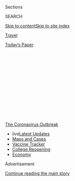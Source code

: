 <div id="app">

<div>

<div>

<div>

<div class="NYTAppHideMasthead css-1q2w90k e1suatyy0">

<div class="section css-ui9rw0 e1suatyy2">

<div class="css-eph4ug er09x8g0">

<div class="css-6n7j50">

</div>

<span class="css-1dv1kvn">Sections</span>

<div class="css-10488qs">

<span class="css-1dv1kvn">SEARCH</span>

</div>

[Skip to content](#site-content)[Skip to site
index](#site-index)

</div>

<div id="masthead-section-label" class="css-1wr3we4 eaxe0e00">

[Travel](https://www.nytimes.com/section/travel)

</div>

<div class="css-10698na e1huz5gh0">

</div>

</div>

<div id="masthead-bar-one" class="section hasLinks css-15hmgas e1csuq9d3">

<div class="css-uqyvli e1csuq9d0">

</div>

<div class="css-1uqjmks e1csuq9d1">

</div>

<div class="css-9e9ivx">

[](https://myaccount.nytimes.com/auth/login?response_type=cookie&client_id=vi)

</div>

<div class="css-1bvtpon e1csuq9d2">

[Today’s
Paper](https://www.nytimes.com/section/todayspaper)

</div>

</div>

</div>

</div>

<div data-aria-hidden="false">

<div id="site-content" data-role="main">

<div>

<div class="css-1aor85t" style="opacity:0.000000001;z-index:-1;visibility:hidden">

<div class="css-1hqnpie">

<div class="css-epjblv">

<span class="css-17xtcya">[Travel](/section/travel)</span><span class="css-x15j1o">|</span><span class="css-fwqvlz">Road
Trips are Great. Except for the
Driving.</span>

</div>

<div class="css-k008qs">

<div class="css-1iwv8en">

<span class="css-18z7m18"></span>

<div>

</div>

</div>

<span class="css-1n6z4y">https://nyti.ms/2Bwy97y</span>

<div class="css-1705lsu">

<div class="css-4xjgmj">

<div class="css-4skfbu" data-role="toolbar" data-aria-label="Social Media Share buttons, Save button, and Comments Panel with current comment count" data-testid="share-tools">

  - 
  - 
  - 
  - 
    
    <div class="css-6n7j50">
    
    </div>

  - 

</div>

</div>

</div>

</div>

</div>

</div>

<div id="NYT_TOP_BANNER_REGION" class="css-13pd83m">

<div>

<div id="styln-prism-menu-1592847958612" class="section interactive-content interactive-size-medium css-1edisqu">

<div class="css-17ih8de interactive-body">

<div id="scroll-container" class="css-1gj85ro">

[<span class="styln-title-wrap"><span class="css-1pje3qr">The
Coronavirus</span><span class="css-1pje3qr">
Outbreak</span></span>](https://www.nytimes.com/news-event/coronavirus?action=click&pgtype=Article&state=default&region=TOP_BANNER&context=storylines_menu)

  - <span class="css-kqxiym" data-emphasize="true">live</span>[Latest
    Updates](https://www.nytimes.com/2020/08/03/world/coronavirus-covid-19.html?action=click&pgtype=Article&state=default&region=TOP_BANNER&context=storylines_menu)
  - [Maps and
    Cases](https://www.nytimes.com/interactive/2020/us/coronavirus-us-cases.html?action=click&pgtype=Article&state=default&region=TOP_BANNER&context=storylines_menu)
  - [Vaccine
    Tracker](https://www.nytimes.com/interactive/2020/science/coronavirus-vaccine-tracker.html?action=click&pgtype=Article&state=default&region=TOP_BANNER&context=storylines_menu)
  - [College
    Reopening](https://www.nytimes.com/2020/08/02/us/covid-college-reopening.html?action=click&pgtype=Article&state=default&region=TOP_BANNER&context=storylines_menu)
  - [Economy](https://www.nytimes.com/live/2020/08/03/business/stock-market-today-coronavirus?action=click&pgtype=Article&state=default&region=TOP_BANNER&context=storylines_menu)

</div>

</div>

</div>

</div>

</div>

<div id="top-wrapper" class="css-1sy8kpn">

<div id="top-slug" class="css-l9onyx">

Advertisement

</div>

[Continue reading the main
story](#after-top)

<div class="ad top-wrapper" style="text-align:center;height:100%;display:block;min-height:250px">

<div id="top" class="place-ad" data-position="top" data-size-key="top">

</div>

</div>

<div id="after-top">

</div>

</div>

<div>

<div id="sponsor-wrapper" class="css-1hyfx7x">

<div id="sponsor-slug" class="css-19vbshk">

Supported by

</div>

[Continue reading the main
story](#after-sponsor)

<div id="sponsor" class="ad sponsor-wrapper" style="text-align:center;height:100%;display:block">

</div>

<div id="after-sponsor">

</div>

</div>

<div class="css-186x18t">

</div>

<div class="css-1vkm6nb ehdk2mb0">

# Road Trips are Great. Except for the Driving.

</div>

I wasn’t looking for an exotic vacation, just a temporary reprieve from
compulsive news-watching and a dose of in-person fun with family and
friends.

<div class="css-79elbk" data-testid="photoviewer-wrapper">

<div class="css-z3e15g" data-testid="photoviewer-wrapper-hidden">

</div>

<div class="css-1a48zt4 ehw59r15" data-testid="photoviewer-children">

![<span class="css-cnj6d5 e1z0qqy90" itemprop="copyrightHolder"><span class="css-1ly73wi e1tej78p0">Credit...</span><span><span>Steffi
Walthall</span></span></span>](https://static01.nyt.com/images/2020/07/23/travel/23travel-roadtrip/23travel-roadtrip-articleLarge.jpg?quality=75&auto=webp&disable=upscale)

</div>

</div>

<div class="css-18e8msd">

<div class="css-vp77d3 epjyd6m0">

<div class="css-1baulvz">

By <span class="css-1baulvz last-byline" itemprop="name">Amy Tara
Koch</span>

</div>

</div>

  - July 24,
    2020

  - 
    
    <div class="css-4xjgmj">
    
    <div class="css-d8bdto" data-role="toolbar" data-aria-label="Social Media Share buttons, Save button, and Comments Panel with current comment count" data-testid="share-tools">
    
      - 
      - 
      - 
      - 
        
        <div class="css-6n7j50">
        
        </div>
    
      - 
    
    </div>
    
    </div>

</div>

</div>

<div class="section meteredContent css-1r7ky0e" name="articleBody" itemprop="articleBody">

<div class="css-1fanzo5 StoryBodyCompanionColumn">

<div class="css-53u6y8">

I am in the Catskills in a charming, tucked-away treehouse of an inn. My
room, walking distance to hiking trails, overlooks a waterfall. Morning
coffee and evening vodka-tonic are taken on the deck where the
temperature clocks in at a marvelous 75 degrees. Owls hoot. Birds
chirrup. Wind tickles my legs.

During the coronavirus lockdown in Chicago, I dreamed about getting away
to this leafy utopia. What I did not envision was the hell of crossing
the country by car.

During difficult times, I always plant a light at the end of the tunnel:
a bright and shiny experience to make the tough moments more tolerable
and a positive attitude more attainable. Even for those lucky enough to
keep their jobs and their good health, the pandemic has been a very
difficult time.

To get away, to blunt the anxiety that this disease has wreaked upon us,
I wanted a change of scenery. Since I couldn’t get to the Amalfi Coast
and wouldn’t board a domestic flight, it was easy to buy into the hoopla
surrounding the All-American Road Trip. I wasn’t looking for an exotic
vacation, just a temporary reprieve from compulsive news-watching and a
dose of in-person fun with family and friends.

</div>

</div>

<div class="css-1fanzo5 StoryBodyCompanionColumn">

<div class="css-53u6y8">

Once I committed to the getaway, I felt excited for the first time since
mid-March. I was escaping\! To multiple destinations\! And I was going
alone\! My husband, Peter, was busy with work and my teenage kids wanted
to hang out with their friend pod outside by the lake. Fine by me. The
prospect of leaving behind routine and responsibility — meal planning,
specifically — was heavenly.

The itinerary was ambitious. Peter would drive with me to Pittsburgh,
where we would stop for the night and pick up my rental car. I would
then continue to Washington, D.C., to visit my sister, on to a friend in
Connecticut, over to the Catskills and end at a lovely retreat in the
Hamptons. All of us had taken the lockdown seriously and agreed to
social distance during my visit.

Would it be too much driving? Peter asked. He knew how badly my back
throbbed after even a quickie flight to New York. I’ll just bring
[Thermacare](https://www.thermacare.com/heat-wraps/back-pain-therapy), I
replied breezily, knowing full well that he was right. I was not going
to let an annoying detail like chronic back pain get in my
way.

<div id="NYT_MAIN_CONTENT_1_REGION" class="css-9tf9ac">

<div>

<div id="styln-covid-updates-world" class="section interactive-content interactive-size-medium css-1ftcdic">

<div class="css-17ih8de interactive-body">

<div id="styln-briefing-block" data-asset-id="QXJ0aWNsZTpueXQ6Ly9hcnRpY2xlLzZkMDlhMjVlLTQxZDYtNWE3ZC04NzFjLTNiMDkyMGU0NjA2Zg==">

<div class="briefing-block-header-section">

# [Latest Updates: Global Coronavirus Outbreak](https://www.nytimes.com/2020/08/03/world/coronavirus-covid-19.html?action=click&pgtype=Article&state=default&region=MAIN_CONTENT_1&context=storylines_live_updates)

<div class="briefing-block-ts">

Updated 2020-08-04T07:33:06.428Z

</div>

</div>

  - [Fauci defends Birx after she is criticized by
    Trump.](https://www.nytimes.com/2020/08/03/world/coronavirus-covid-19.html?action=click&pgtype=Article&state=default&region=MAIN_CONTENT_1&context=storylines_live_updates#link-4547638f)
  - [Trump derides Democrats as lawmakers and administration officials
    try to break stimulus
    impasse.](https://www.nytimes.com/2020/08/03/world/coronavirus-covid-19.html?action=click&pgtype=Article&state=default&region=MAIN_CONTENT_1&context=storylines_live_updates#link-15e7f995)
  - [The deadline for 2020 census counting has been moved up by a
    month.](https://www.nytimes.com/2020/08/03/world/coronavirus-covid-19.html?action=click&pgtype=Article&state=default&region=MAIN_CONTENT_1&context=storylines_live_updates#link-e5a2cda)

<div class="briefing-block-footer">

<div class="briefing-block-footer-meta">

[See more
updates](https://www.nytimes.com/2020/08/03/world/coronavirus-covid-19.html?action=click&pgtype=Article&state=default&region=MAIN_CONTENT_1&context=storylines_live_updates)

</div>

<div class="briefing-block-briefinglinks">

<span>More live coverage:</span>
[Markets](https://www.nytimes.com/live/2020/08/03/business/stock-market-today-coronavirus?action=click&pgtype=Article&state=default&region=MAIN_CONTENT_1&context=storylines_live_updates)

</div>

</div>

</div>

</div>

</div>

</div>

</div>

I planned to cruise along scenic byways to a soundtrack of Bob Dylan,
Miles Davis and Journey. I would stop for adorable farm stands and
pastoral picnics. I would stretch in the shade of giant sycamore trees.
Like me, the other travelers would be respectfully clad in masks.

The first whiff of anxiety came as I gathered my hygiene arsenal, a
go-bag filled with gloves, masks, Clorox wipes and multiple purse-sized
Purell bottles. There was a deadly virus out there and I could be
exposed to it. Was I being reckless? I tossed Emergen-C packets and a
quart-sized plastic bag filled with vitamin supplements into the bag. A
strong immunity system was another layer of armor.

</div>

</div>

<div class="css-1fanzo5 StoryBodyCompanionColumn">

<div class="css-53u6y8">

## Chicago to Pittsburgh

When it was time for Peter and me to hit the road, my left brain did not
compute that the first 462 miles would be on toll roads with scenery
about as thrilling as a Boca Raton office park. Bathroom breaks were an
even greater obstacle. For coffee-lovers, hours in the car means endless
pit stops. My preference would have been to skedaddle behind a tree. But
even if you did risk pulling over, it turns out that these toll roads
are lined with barriers with few tree-shaded nooks. So on the hour, we
pulled the car into a rest stop and I donned my mask and gloves,
speed-walked into the ladies room, flushed with my foot and sprinted out
of the stall holding my breath.

Somewhere in Indiana, I got the brilliant idea to exit the highway in
search of an iced latte and more glamorous toilet. This detour ended at
Cracker Barrel, which was a nicer option but not worth the 30 minutes we
then spent idling at a broken tollbooth. Lesson learned.

## Pittsburgh to Washington

After eight hours we made it to Pittsburgh, where I picked up a Toyota
4Runner equipped with an E-Z Pass and not much else. Car rental
companies claim an increase in coronavirus cleaning protocols, but my
car had what looked like blueberry muffin residue caked to the gears and
in the seats. When I pointed this out, the cleaning crew took another
pass. I still wiped every surface down with Clorox, encased the driver’s
seat with a [seat cover](https://seatsitters.com/) (I use these on
planes, too), and placed a towel on the passenger seat. I didn’t notice
the dank Marlboro scent or broken Bluetooth system until I had driven
away.

This was not part of the plan. Even when I plugged my phone into the car
and pressed “go” on the maps app, no audio could be heard from the car
speakers. Would I have to drive the next 246 miles, without voice-guided
navigation? That would not be good for me. I could, however, access
Siri’s dulcet-toned directions when the phone was not plugged in. So,
I’d drive with the phone on speaker and deal with a drained battery
every 80 minutes or so. To preserve power, I’d need to swap my classic
rock playlists for local radio. Another crack in my fantasy.

However, this first leg of solo driving wasn’t bad, save the music
situation and the undercurrent of anxiety I felt each time I had to use
the bathroom or fuel up. I was off the dull, never-changing Midwestern
roads. Pennsylvania rest stops were shaded and pleasant. Each hour, I
whipped out my elastic workout band to stretch. In four hours, I was at
my sister’s house, and the next few days were spent hiking, cooking and
singing karaoke to 1980s songs.

## Washington to Connecticut

Next up: the Connecticut town of Sharon. Google Maps had the 321-mile
leg at five-and-a-half hours, which I rounded down to five hours (I tend
to speed). When I hoisted myself into the driver’s seat, I practically
retched. The humidity had intensified the car’s rank smell and despite
the burning heat, I had to roll down all of the windows. Thankfully, a
decent rock station helped me deal with an hour’s worth of traffic as I
left Washington, but then MapQuest directed me to change highways in
what felt like every few miles. Through Maryland, Delaware, New Jersey
and New York the ride required hyper-attentiveness, something I had in
short supply since my sister’s smoke detector had gone off at 2 a.m.

After two hours, even with
[Salonpas](https://us.hisamitsu/pain-relief-products)pain patches
affixed to my shoulders, I felt the telltale spasm at my scapula. It
would inevitably explode into migraine-like waves of pain radiating from
my neck to my tailbone. When it did, I had to pull over.

</div>

</div>

<div class="css-1fanzo5 StoryBodyCompanionColumn">

<div class="css-53u6y8">

I washed down three Advil and fished out the tennis ball I use as a
massage tool and jammed it under my shoulder. On top of this pain, my
phone drained every so often, forcing me to plug it in and glance down
at directions while driving, something I don’t recommend. This happened
precisely as I hit a busy interchange outside New York City. Major
Deegan? Cross Bronx Expressway? I-87? I-95? One wrong turn and I’d be
caught in an off-ramp cycle for hours. **** Here, I was grateful for the
surprising glut of cars. The traffic gave me just enough time to glance
down and scan Siri’s directive.

Finally, I noted signs for Connecticut. Almost there, I told myself.
Just as I started to relax, I saw that I was back in New York. I pulled
over to consult the G.P.S. Had I spaced and made a wrong turn? I hadn’t.
Sharon is in the northwest corner of Connecticut so there is a
crisscross situation at the states’ borders. I arrived at my friend’s
home looking — and smelling — as if I’d run a marathon. The drive had
taken seven hours. Thankfully, she had chilled wine at the
ready.

<div id="NYT_MAIN_CONTENT_3_REGION" class="css-9tf9ac">

<div>

<div id="styln-prism-freeform-1594220623585" class="section interactive-content interactive-size-medium css-1ftcdic">

<div class="css-17ih8de interactive-body">

<div id="prism-freeform-block-38059" class="css-19mumt8" data-role="complementary" data-storyline="The Coronavirus Outbreak" data-truncated="true" tabindex="0">

<div class="css-a8d9oz">

<div class="css-eb027h">

[](https://www.nytimes.com/news-event/coronavirus?action=click&pgtype=Article&state=default&region=MAIN_CONTENT_3&context=storylines_faq)

### The Coronavirus Outbreak ›

#### Frequently Asked Questions

Updated August 3, 2020

  - #### I’m a small-business owner. Can I get relief?
    
      - The [stimulus bills enacted in
        March](https://www.nytimes.com/article/small-business-loans-stimulus-grants-freelancers-coronavirus.html?action=click&pgtype=Article&state=default&region=MAIN_CONTENT_3&context=storylines_faq)
        offer help for the millions of American small businesses. Those
        eligible for aid are businesses and nonprofit organizations with
        fewer than 500 workers, including sole proprietorships,
        independent contractors and freelancers. Some larger companies
        in some industries are also eligible. The help being offered,
        which is being managed by the Small Business Administration,
        includes the Paycheck Protection Program and the Economic Injury
        Disaster Loan program. But lots of folks have [not yet seen
        payouts.](https://www.nytimes.com/interactive/2020/05/07/business/small-business-loans-coronavirus.html?action=click&pgtype=Article&state=default&region=MAIN_CONTENT_3&context=storylines_faq)
        Even those who have received help are confused: The rules are
        draconian, and some are stuck sitting on [money they don’t know
        how to
        use.](https://www.nytimes.com/2020/05/02/business/economy/loans-coronavirus-small-business.html?action=click&pgtype=Article&state=default&region=MAIN_CONTENT_3&context=storylines_faq)
        Many small-business owners are getting less than they expected
        or [not hearing anything at
        all.](https://www.nytimes.com/2020/06/10/business/Small-business-loans-ppp.html?action=click&pgtype=Article&state=default&region=MAIN_CONTENT_3&context=storylines_faq)

  - #### What are my rights if I am worried about going back to work?
    
      - Employers have to provide [a safe
        workplace](https://www.osha.gov/SLTC/covid-19/standards.html)
        with policies that protect everyone equally. [And if one of your
        co-workers tests positive for the coronavirus, the
        C.D.C.](https://www.nytimes.com/article/coronavirus-money-unemployment.html?action=click&pgtype=Article&state=default&region=MAIN_CONTENT_3&context=storylines_faq)
        has said that [employers should tell their
        employees](https://www.cdc.gov/coronavirus/2019-ncov/community/guidance-business-response.html)
        -- without giving you the sick employee’s name -- that they may
        have been exposed to the virus.

  - #### Should I refinance my mortgage?
    
      - [It could be a good
        idea,](https://www.nytimes.com/article/coronavirus-money-unemployment.html?action=click&pgtype=Article&state=default&region=MAIN_CONTENT_3&context=storylines_faq)
        because mortgage rates have [never been
        lower.](https://www.nytimes.com/2020/07/16/business/mortgage-rates-below-3-percent.html?action=click&pgtype=Article&state=default&region=MAIN_CONTENT_3&context=storylines_faq)
        Refinancing requests have pushed mortgage applications to some
        of the highest levels since 2008, so be prepared to get in line.
        But defaults are also up, so if you’re thinking about buying a
        home, be aware that some lenders have tightened their standards.

  - #### What is school going to look like in September?
    
      - It is unlikely that many schools will return to a normal
        schedule this fall, requiring the grind of [online
        learning](https://www.nytimes.com/2020/06/05/us/coronavirus-education-lost-learning.html?action=click&pgtype=Article&state=default&region=MAIN_CONTENT_3&context=storylines_faq),
        [makeshift child
        care](https://www.nytimes.com/2020/05/29/us/coronavirus-child-care-centers.html?action=click&pgtype=Article&state=default&region=MAIN_CONTENT_3&context=storylines_faq)
        and [stunted
        workdays](https://www.nytimes.com/2020/06/03/business/economy/coronavirus-working-women.html?action=click&pgtype=Article&state=default&region=MAIN_CONTENT_3&context=storylines_faq)
        to continue. California’s two largest public school districts —
        Los Angeles and San Diego — said on July 13, that [instruction
        will be remote-only in the
        fall](https://www.nytimes.com/2020/07/13/us/lausd-san-diego-school-reopening.html?action=click&pgtype=Article&state=default&region=MAIN_CONTENT_3&context=storylines_faq),
        citing concerns that surging coronavirus infections in their
        areas pose too dire a risk for students and teachers. Together,
        the two districts enroll some 825,000 students. They are the
        largest in the country so far to abandon plans for even a
        partial physical return to classrooms when they reopen in
        August. For other districts, the solution won’t be an
        all-or-nothing approach. [Many
        systems](https://bioethics.jhu.edu/research-and-outreach/projects/eschool-initiative/school-policy-tracker/),
        including the nation’s largest, New York City, are devising
        [hybrid
        plans](https://www.nytimes.com/2020/06/26/us/coronavirus-schools-reopen-fall.html?action=click&pgtype=Article&state=default&region=MAIN_CONTENT_3&context=storylines_faq)
        that involve spending some days in classrooms and other days
        online. There’s no national policy on this yet, so check with
        your municipal school system regularly to see what is happening
        in your community.

  - #### Is the coronavirus airborne?
    
      - The coronavirus [can stay aloft for hours in tiny droplets in
        stagnant
        air](https://www.nytimes.com/2020/07/04/health/239-experts-with-one-big-claim-the-coronavirus-is-airborne.html?action=click&pgtype=Article&state=default&region=MAIN_CONTENT_3&context=storylines_faq),
        infecting people as they inhale, mounting scientific evidence
        suggests. This risk is highest in crowded indoor spaces with
        poor ventilation, and may help explain super-spreading events
        reported in meatpacking plants, churches and restaurants. [It’s
        unclear how often the virus is
        spread](https://www.nytimes.com/2020/07/06/health/coronavirus-airborne-aerosols.html?action=click&pgtype=Article&state=default&region=MAIN_CONTENT_3&context=storylines_faq)
        via these tiny droplets, or aerosols, compared with larger
        droplets that are expelled when a sick person coughs or sneezes,
        or transmitted through contact with contaminated surfaces, said
        Linsey Marr, an aerosol expert at Virginia Tech. Aerosols are
        released even when a person without symptoms exhales, talks or
        sings, according to Dr. Marr and more than 200 other experts,
        who [have outlined the evidence in an open letter to the World
        Health
        Organization](https://academic.oup.com/cid/article/doi/10.1093/cid/ciaa939/5867798).

<div id="styln-survey-component-38059" class="styln-survey-component" data-surveyname="faq" data-surveystoryline="coronavirus">

</div>

</div>

<div class="css-6mllg9">

</div>

<div class="css-pmm6ed">

<span class="css-5gimkt"></span>

</div>

</div>

</div>

</div>

</div>

</div>

</div>

## Connecticut to the Catskills

A few days later, relaxed and revived, I got back into the car (this
time I had wisely left the windows open overnight) and headed north to
the Catskills, an easy hour’s drive that took me past the bucolic farms
of Dutchess County and into the Hudson Valley. When I got to [Woodstock
Way Hotel](https://www.woodstockway.com/), it was just as I’d
remembered: a perfect hideaway.

I hiked and dined with my cousins. At the farm of my oldest friend,
Marcey, I had a glorious picnic alongside ripening tomatoes upon
socially distanced blankets. I had swaths of time to read and write.
Things felt almost normal, save for the very odd bits like watching my
martini being shaken by a masked-and-gloved bartender, and the 7 a.m.
wait for coffee with masked, socially distanced locals outside a rural
bakery. As usual, once I began moving around, my back pain receded. I
was tempted to book a massage, but decided that good old yoga and my
tennis ball would suffice.

I axed the Hamptons from my trip. I could not endure the five hours it
would add to my return drive to Chicago. Ever the thoughtful friend,
Marcey snipped a bouquet of lavender, mint and lemon balm and plopped it
in the Toyota’s cup holder, a farm-fresh flourish to combat the car’s
malodorous funk for my last long drive.

## Get Me Home

On the day of my departure, I took an early hike through the [Ashokan
Rail Trail](https://ashokanrailtrail.com/)and hit the road by 11:30 a.m.
It drizzled as I was leaving New York. Mother Nature waited until I was
in the Pocono Mountains to send golf-ball-size hail to crash down with
such intensity I thought the windshield might crack. This was
terrifying, even though I was used to driving in blizzards in Chicago. I
flicked on the hazard lights and made my way to the side of the road.
Visibility was zero. I waited for 30 minutes, using the time to charge
the phone and down a bottle of water spiked with Emergen-C, something I
knew would increase my intimacy with rest stops along I-84.

Though scenic, this drive was supremely boring. My thoughts invariably
shifted to the state of the world. Would my daughter Bella be able to
attend college, as planned? What would that look like with pandemic
parameters? Would my other daughter, Brette, have a normal high school
experience with remote learning? Would the virus reach its tentacles
deep within 2021? Was a vaccine forthcoming? Who would win the election
in November?

</div>

</div>

<div class="css-1fanzo5 StoryBodyCompanionColumn">

<div class="css-53u6y8">

The speculation and angst was tiring. The Connecticut leg had primed me
for at-the-wheel exhaustion. This time I was prepared. I had picked up a
facial mist spray and spritzed it on my neck and cheeks every few
minutes. This and iced coffee kept me alert, though the stabbing back
pain remained a constant companion.

At 7 p.m., I staggered into the hotel oozing eau de Tiger Balm. I was
thrilled to see my husband after 10 days and relieved to bid adieu to
the driving ordeal. The next day’s trip back to Chicago was uneventful.
I mostly reclined and slept.

Was it worth the schlep? Yes. FaceTime and Zoom are not substitutes for
spending quality time with friends and family. I was lucky enough to be
in a position to visit them, while staying within health guidelines,
something I know not everyone can do. The in-person connections — and
putting the darkness of lockdown in the rear view mirror — gave me the
reboot I needed. But driving across the country alone is a one and done
experience. Hypervigilance was draining. That night and for the next
three nights, I slept for 10 hours.

Now, should you need to find me anytime soon, try me in Chicago. I’ll be
in reading (cocktail in hand) on the deck, or fine-tuning my back at the
acupuncturist.

Amy Tara Koch, based in Chicago, writes about travel, style, food and
parenting.

-----

***Follow New York Times Travel***
*on*[*Instagram*](https://www.instagram.com/nytimestravel/)*,*[*Twitter*](https://twitter.com/nytimestravel)
*and*[*Facebook*](https://www.facebook.com/nytimestravel/)*. And*[*sign
up for our weekly Travel Dispatch
newsletter*](https://www.nytimes.com/newsletters/traveldispatch) *to
receive expert tips on traveling smarter and inspiration for your next
vacation.*

</div>

</div>

</div>

<div>

</div>

<div>

</div>

<div>

</div>

<div>

<div id="bottom-wrapper" class="css-1ede5it">

<div id="bottom-slug" class="css-l9onyx">

Advertisement

</div>

[Continue reading the main
story](#after-bottom)

<div id="bottom" class="ad bottom-wrapper" style="text-align:center;height:100%;display:block;min-height:90px">

</div>

<div id="after-bottom">

</div>

</div>

</div>

</div>

</div>

## Site Index

<div>

</div>

## Site Information Navigation

  - [© <span>2020</span> <span>The New York Times
    Company</span>](https://help.nytimes.com/hc/en-us/articles/115014792127-Copyright-notice)

<!-- end list -->

  - [NYTCo](https://www.nytco.com/)
  - [Contact
    Us](https://help.nytimes.com/hc/en-us/articles/115015385887-Contact-Us)
  - [Work with us](https://www.nytco.com/careers/)
  - [Advertise](https://nytmediakit.com/)
  - [T Brand Studio](http://www.tbrandstudio.com/)
  - [Your Ad
    Choices](https://www.nytimes.com/privacy/cookie-policy#how-do-i-manage-trackers)
  - [Privacy](https://www.nytimes.com/privacy)
  - [Terms of
    Service](https://help.nytimes.com/hc/en-us/articles/115014893428-Terms-of-service)
  - [Terms of
    Sale](https://help.nytimes.com/hc/en-us/articles/115014893968-Terms-of-sale)
  - [Site
    Map](https://spiderbites.nytimes.com)
  - [Help](https://help.nytimes.com/hc/en-us)
  - [Subscriptions](https://www.nytimes.com/subscription?campaignId=37WXW)

</div>

</div>

</div>

</div>
